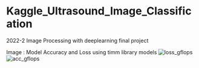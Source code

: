 # Kaggle_Ultrasound_Image_Classification
2022-2 Image Processing with deeplearning final project

Image : Model Accuracy and Loss using timm library models
![loss_gflops](https://user-images.githubusercontent.com/38518648/206941861-f0c0fa71-1637-496a-a9a1-cedd8101b145.png)
![acc_gflops](https://user-images.githubusercontent.com/38518648/206941862-4bdd51e8-6e30-45a4-b6c2-38d35c007e03.png)

